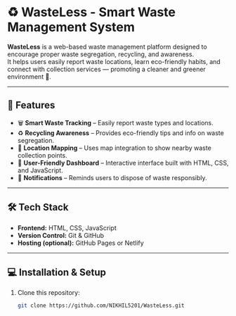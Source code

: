 # ♻️ WasteLess - Smart Waste Management System

**WasteLess** is a web-based waste management platform designed to encourage proper waste segregation, recycling, and awareness.  
It helps users easily report waste locations, learn eco-friendly habits, and connect with collection services — promoting a cleaner and greener environment 🌱.

---

## 🚀 Features

- 🗑️ **Smart Waste Tracking** – Easily report waste types and locations.
- ♻️ **Recycling Awareness** – Provides eco-friendly tips and info on waste segregation.
- 📍 **Location Mapping** – Uses map integration to show nearby waste collection points.
- 🧾 **User-Friendly Dashboard** – Interactive interface built with HTML, CSS, and JavaScript.
- 🔔 **Notifications** – Reminds users to dispose of waste responsibly.

---

## 🛠️ Tech Stack

- **Frontend:** HTML, CSS, JavaScript  
- **Version Control:** Git & GitHub  
- **Hosting (optional):** GitHub Pages or Netlify  

---

## 💻 Installation & Setup

1. Clone this repository:
   ```bash
   git clone https://github.com/NIKHIL5201/WasteLess.git
